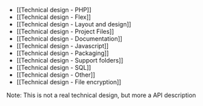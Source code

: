 * [[Technical design - PHP]]
* [[Technical design - Flex]]
* [[Technical design - Layout and design]]
* [[Technical design - Project Files]]
* [[Technical design - Documentation]]
* [[Technical design - Javascript]]
* [[Technical design - Packaging]]
* [[Technical design - Support folders]]
* [[Technical design - SQL]]
* [[Technical design - Other]]
* [[Technical design - File encryption]]

Note: This is not a real technical design, but more a API description



